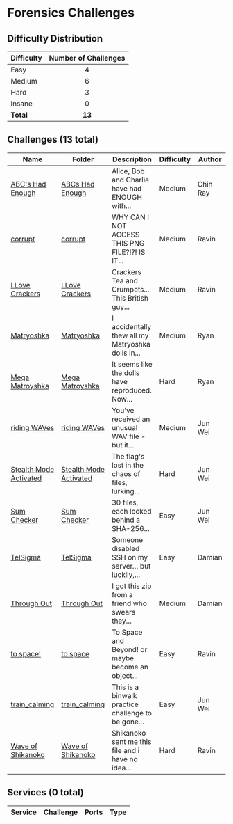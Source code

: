 
# Forensics Challenges

## Difficulty Distribution
| Difficulty | Number of Challenges |
|------------|:--------------------:|
| Easy | 4 |
| Medium | 6 |
| Hard | 3 |
| Insane | 0 |
| **Total** | **13** |

## Challenges (13 total)
| Name | Folder | Description | Difficulty | Author |
|------|--------|-------------|------------|--------|
| [ABC's Had Enough](<./ABCs Had Enough>) | [ABCs Had Enough](<./ABCs Had Enough>) | Alice, Bob and Charlie have had ENOUGH with... | Medium | Chin Ray |
| [corrupt](<./corrupt>) | [corrupt](<./corrupt>) | WHY CAN I NOT ACCESS THIS PNG FILE?!?! IS IT... | Medium | Ravin |
| [I Love Crackers](<./I Love Crackers>) | [I Love Crackers](<./I Love Crackers>) | Crackers Tea and Crumpets... This British guy... | Medium | Ravin |
| [Matryoshka](<./Matryoshka>) | [Matryoshka](<./Matryoshka>) | I accidentally thew all my Matryoshka dolls in... | Medium | Ryan |
| [Mega Matroyshka](<./Mega Matroyshka>) | [Mega Matroyshka](<./Mega Matroyshka>) | It seems like the dolls have reproduced. Now... | Hard | Ryan |
| [riding WAVes](<./riding WAVes>) | [riding WAVes](<./riding WAVes>) | You’ve received an unusual WAV file - but it... | Medium | Jun Wei |
| [Stealth Mode Activated](<./Stealth Mode Activated>) | [Stealth Mode Activated](<./Stealth Mode Activated>) | The flag's lost in the chaos of files, lurking... | Hard | Jun Wei |
| [Sum Checker](<./Sum Checker>) | [Sum Checker](<./Sum Checker>) | 30 files, each locked behind a SHA-256... | Easy | Jun Wei |
| [TelSigma](<./TelSigma>) | [TelSigma](<./TelSigma>) | Someone disabled SSH on my server… but luckily,... | Easy | Damian |
| [Through Out](<./Through Out>) | [Through Out](<./Through Out>) | I got this zip from a friend who swears they... | Medium | Damian |
| [to space!](<./to space>) | [to space](<./to space>) | To Space and Beyond! or maybe become an object... | Easy | Ravin |
| [train_calming](<./train_calming>) | [train_calming](<./train_calming>) | This is a binwalk practice challenge to be gone... | Easy | Jun Wei |
| [Wave of Shikanoko](<./Wave of Shikanoko>) | [Wave of Shikanoko](<./Wave of Shikanoko>) | Shikanoko sent me this file and i have no idea... | Hard | Ravin |

## Services (0 total)
| Service | Challenge | Ports | Type |
|---------|-----------|-------|------|


